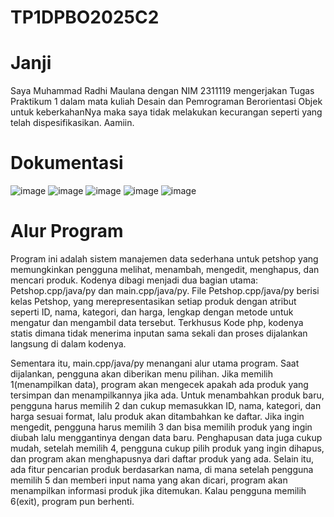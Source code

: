 # TP1DPBO2025C2
# Janji
Saya Muhammad Radhi Maulana dengan NIM 2311119 mengerjakan Tugas Praktikum 1 dalam mata kuliah Desain dan Pemrograman Berorientasi Objek untuk keberkahanNya maka saya tidak melakukan kecurangan seperti yang telah dispesifikasikan. Aamiin.
# Dokumentasi
![image](https://github.com/user-attachments/assets/edcdb769-22d5-4b05-84e0-6915e73f5a36)
![image](https://github.com/user-attachments/assets/79c15ac4-a46b-4486-8639-0592f4e76aa3)
![image](https://github.com/user-attachments/assets/22aed893-7949-4f27-9a1c-89f9cb9f9404)
![image](https://github.com/user-attachments/assets/137cba3a-ae98-4dbb-93a2-39456854f257)
![image](https://github.com/user-attachments/assets/78a8466a-92e6-4b32-afc8-572ccece018e)

# Alur Program
Program ini adalah sistem manajemen data sederhana untuk petshop yang memungkinkan pengguna melihat, menambah, mengedit, menghapus, dan mencari produk. Kodenya dibagi menjadi dua bagian utama: Petshop.cpp/java/py dan main.cpp/java/py. File Petshop.cpp/java/py berisi kelas Petshop, yang merepresentasikan setiap produk dengan atribut seperti ID, nama, kategori, dan harga, lengkap dengan metode untuk mengatur dan mengambil data tersebut. Terkhusus Kode php, kodenya statis dimana tidak menerima inputan sama sekali dan proses dijalankan langsung di dalam kodenya.

Sementara itu, main.cpp/java/py menangani alur utama program. Saat dijalankan, pengguna akan diberikan menu pilihan. Jika memilih 1(menampilkan data), program akan mengecek apakah ada produk yang tersimpan dan menampilkannya jika ada. Untuk menambahkan produk baru, pengguna harus memilih 2 dan cukup memasukkan ID, nama, kategori, dan harga sesuai format, lalu produk akan ditambahkan ke daftar. Jika ingin mengedit, pengguna harus memilih 3 dan bisa memilih produk yang ingin diubah lalu menggantinya dengan data baru. Penghapusan data juga cukup mudah, setelah memilih 4, pengguna cukup pilih produk yang ingin dihapus, dan program akan menghapusnya dari daftar produk yang ada. Selain itu, ada fitur pencarian produk berdasarkan nama, di mana setelah pengguna memilih 5 dan memberi input nama yang akan dicari, program akan menampilkan informasi produk jika ditemukan. Kalau pengguna memilih 6(exit), program pun berhenti.
